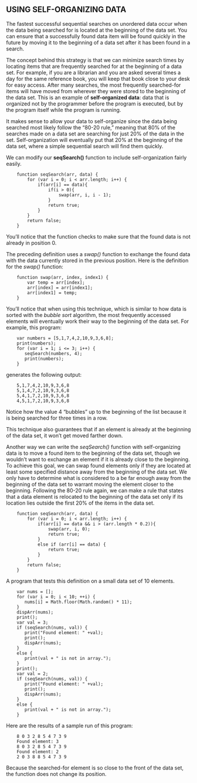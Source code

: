 ## USING SELF-ORGANIZING DATA

The fastest successful sequential searches on unordered data occur when the data being searched for is located at the beginning of the data set. You can ensure that a successfully found data item will be found quickly in the future by moving it to the beginning of a data set after it has been found in a search.

The concept behind this strategy is that we can minimize search times by locating items that are frequently searched for at the beginning of a data set. For example, if you are a librarian and you are asked several times a day for the same reference book, you will keep that book close to your desk for easy access. After many searches, the most frequently searched-for items will have moved from wherever they were stored to the beginning of the data set. This is an example of **self-organized data**: data that is organized not by the programmer before the program is executed, but by the program itself while the program is running.

It makes sense to allow your data to self-organize since the data being searched most likely follow the “80-20 rule,” meaning that 80% of the searches made on a data set are searching for just 20% of the data in the set. Self-organization will eventually put that 20% at the beginning of the data set, where a simple sequential search will find them quickly.

We can modify our **seqSearch()** function to include self-organization fairly easily.
```
    function seqSearch(arr, data) {
        for (var i = 0; i < arr.length; i++) {
            if(arr[i] == data){
                if(i > 0){
                    swap(arr, i, i - 1);
                }
                return true;
            }
        }
        return false;
    }
```
You’ll notice that the function checks to make sure that the found data is not already in position 0.

The preceding definition uses a *swap()* function to exchange the found data with the data currently stored in the previous position. Here is the definition for the *swap()* function:
```
    function swap(arr, index, index1) {
        var temp = arr[index];
        arr[index] = arr[index1];
        arr[index1] = temp;    
    }
```

You’ll notice that when using this technique, which is similar to how data is sorted with the *bubble sort* algorithm, the most frequently accessed elements will eventually work their way to the beginning of the data set. For example, this program:
```
    var numbers = [5,1,7,4,2,10,9,3,6,8];
    print(numbers);
    for (var i = 1; i <= 3; i++) {
       seqSearch(numbers, 4);
       print(numbers);
    }
```
generates the following output:
```
    5,1,7,4,2,10,9,3,6,8
    5,1,4,7,2,10,9,3,6,8
    5,4,1,7,2,10,9,3,6,8
    4,5,1,7,2,10,9,3,6,8
```
Notice how the value 4 “bubbles” up to the beginning of the list because it is being searched for three times in a row.

This technique also guarantees that if an element is already at the beginning of the data set, it won’t get moved farther down.

Another way we can write the *seqSearch()* function with self-organizing data is to move a found item to the beginning of the data set, though we wouldn’t want to exchange an element if it is already close to the beginning. To achieve this goal, we can swap found elements only if they are located at least some specified distance away from the beginning of the data set. We only have to determine what is considered to a be far enough away from the beginning of the data set to warrant moving the element closer to the beginning. Following the 80-20 rule again, we can make a rule that states that a data element is relocated to the beginning of the data set only if its location lies outside the first 20% of the items in the data set.
```
    function seqSearch(arr, data) {
        for (var i = 0; i < arr.length; i++) {
            if(arr[i] == data && i > (arr.length * 0.2)){
                swap(arr, i, 0);
                return true;
            }
            else if (arr[i] == data) {
                return true;
            }
        }
        return false;
    }
```

 A program that tests this definition on a small data set of 10 elements.
```
    var nums = [];
    for (var i = 0; i < 10; ++i) {
       nums[i] = Math.floor(Math.random() * 11);
    }
    dispArr(nums);
    print();
    var val = 3;
    if (seqSearch(nums, val)) {
       print("Found element: " +val);
       print();
       dispArr(nums);
    }
    else {
       print(val + " is not in array.");
    }
    print();
    var val = 2;
    if (seqSearch(nums, val)) {
       print("Found element: " +val);
       print();
       dispArr(nums);
    }
    else {
       print(val + " is not in array.");
    }
```
Here are the results of a sample run of this program:
```
    8 0 3 2 8 5 4 7 3 9
    Found element: 3
    8 0 3 2 8 5 4 7 3 9
    Found element: 2
    2 0 3 8 8 5 4 7 3 9
```
Because the searched-for element is so close to the front of the data set, the function does not change its position.
